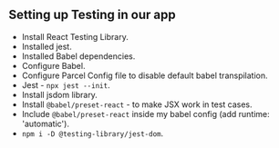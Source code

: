 ## Setting up Testing in our app

- Install React Testing Library.
- Installed jest.
- Installed Babel dependencies.
- Configure Babel.
- Configure Parcel Config file to disable default babel transpilation.
- Jest - `npx jest --init`.
- Install jsdom library.
- Install `@babel/preset-react` - to make JSX work in test cases.
- Include `@babel/preset-react` inside my babel config (add runtime: 'automatic').
- `npm i -D @testing-library/jest-dom`.
